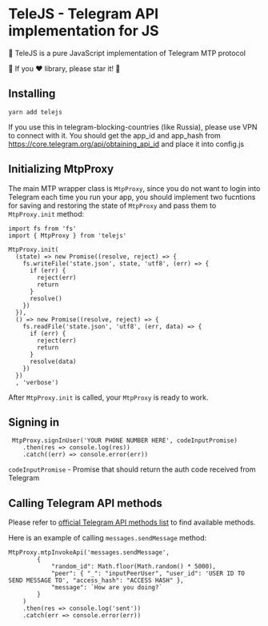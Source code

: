 # TeleJS - Telegram API implementation for JS

🚩 TeleJS is a pure JavaScript implementation of Telegram MTP protocol

🌟 If you ❤️ library, please star it! 🌟

## Installing

`yarn add telejs`

If you use this in telegram-blocking-countries (like Russia), please use VPN to connect with it.
You should get the app_id and app_hash from https://core.telegram.org/api/obtaining_api_id and place it into config.js

## Initializing MtpProxy

The main MTP wrapper class is `MtpProxy`, since you do not want to login into Telegram each time you run your app, you should implement two fucntions for saving and restoring the state of `MtpProxy` and pass them to `MtpProxy.init` method:

```
import fs from 'fs'
import { MtpProxy } from 'telejs'

MtpProxy.init(
  (state) => new Promise((resolve, reject) => {
    fs.writeFile('state.json', state, 'utf8', (err) => {
      if (err) {
        reject(err)
        return
      }
      resolve()
    })
  }),
  () => new Promise((resolve, reject) => {
    fs.readFile('state.json', 'utf8', (err, data) => {
      if (err) {
        reject(err)
        return
      }
      resolve(data)
    })
  })
  , 'verbose')
```

After `MtpProxy.init` is called, your `MtpProxy` is ready to work.

## Signing in

```
 MtpProxy.signInUser('YOUR PHONE NUMBER HERE', codeInputPromise)
    .then(res => console.log(res))
    .catch((err) => console.error(err))
```

`codeInputPromise` - Promise that should return the auth code received from Telegram

## Calling Telegram API methods

Please refer to [official Telegram API methods list](https://core.telegram.org/methods) to find available methods.

Here is an example of calling `messages.sendMessage` method:

```
MtpProxy.mtpInvokeApi('messages.sendMessage',
        {
            "random_id": Math.floor(Math.random() * 5000),
            "peer": { "_": "inputPeerUser", "user_id": 'USER ID TO SEND MESSAGE TO', "access_hash": "ACCESS HASH" },
            "message": `How are you doing?`
        }
    )
    .then(res => console.log('sent'))
    .catch(err => console.error(err))
```

